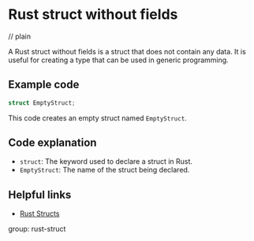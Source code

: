# Rust struct without fields
// plain

A Rust struct without fields is a struct that does not contain any data. It is useful for creating a type that can be used in generic programming.

## Example code

```rust
struct EmptyStruct;
```

This code creates an empty struct named `EmptyStruct`.

## Code explanation

- `struct`: The keyword used to declare a struct in Rust.
- `EmptyStruct`: The name of the struct being declared.

## Helpful links
- [Rust Structs](https://doc.rust-lang.org/book/ch05-01-defining-structs.html)

group: rust-struct